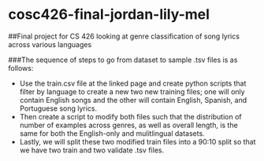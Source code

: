 # cosc426-final-jordan-lily-mel
##Final project for CS 426 looking at genre classification of song lyrics across various languages

###The sequence of steps to go from dataset to sample .tsv files is as follows:
- Use the train.csv file at the linked page and create python scripts that filter by language to create a new two new training files; one will only contain English songs and the other will contain English, Spanish, and Portuguese song lyrics.
- Then create a script to modify both files such that the distribution of number of examples across genres, as well as overall length, is the same for both the English-only and mulitlingual datasets.
- Lastly, we will split these two modified train files into a 90:10 split so that we have two train and two validate .tsv files.
